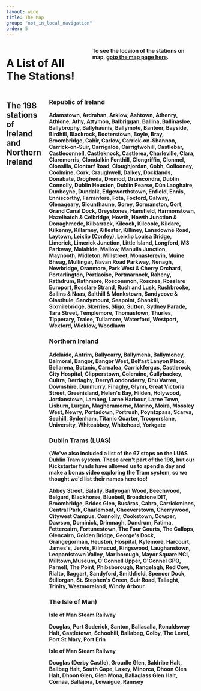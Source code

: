 ```yaml
---
layout: wide
title: The Map
group: "not_in_local_navigation"
order: 5
---
```

<div class="row padding-bottom-xlarge bgbox primary">
	<div class="columns medium-11 columns medium-push-1 padding-top-xlarge">
    <h1><strong>A List of All The Stations!</h1>
         <p>To see the locaion of the stations on map, <a href="http://www.allthestations.co.uk/map/">goto the map page here</a>.</p>
  </div>
</div>

<div class="row padding-bottom-xlarge padding-top-xlarge">
	<div class="columns medium-10 columns medium-push-1 ">
				<h2>The 198 stations of Ireland and Northern Ireland</h2>
				<div class="col-md-8 col-md-offset-2 col-xs-10 col-xs-offset-1">
					<h3>Republic of Ireland</h3>
				  <p class="small">Adamstown, Ardrahan, Arklow, Ashtown, Athenry, Athlone, Athy, Attymon, Balbriggan, Ballina, Ballinasloe, Ballybrophy, Ballyhaunis, Ballymote, Banteer, Bayside, Birdhill, Blackrock, Booterstown, Boyle, Bray, Broombridge, Cahir, Carlow, Carrick-on-Shannon, Carrick-on-Suir, Carrigaloe, Carrigtwohill, Castlebar, Castleconnell, Castleknock, Castlerea, Charleville, Clara, Claremorris, Clondalkin Fonthill, Clongriffin, Clonmel, Clonsilla, Clontarf Road, Cloughjordan, Cobh, Collooney, Coolmine, Cork, Craughwell, Dalkey, Docklands, Donabate, Drogheda, Dromod, Drumcondra, Dublin Connolly, Dublin Heuston, Dublin Pearse, Dún Laoghaire, Dunboyne, Dundalk, Edgeworthstown, Enfield, Ennis, Enniscorthy, Farranfore, Fota, Foxford, Galway, Glenageary, Glounthaune, Gorey, Gormanston, Gort, Grand Canal Dock, Greystones, Hansfield, Harmonstown, Hazelhatch & Celbridge, Howth, Howth Junction & Donaghmede, Kilbarrack, Kilcock, Kilcoole, Kildare, Kilkenny, Killarney, Killester, Killiney, Lansdowne Road, Laytown, Leixlip (Confey), Leixlip Louisa Bridge, Limerick, Limerick Junction, Little Island, Longford, M3 Parkway, Malahide, Mallow, Manulla Junction, Maynooth, Midleton, Millstreet, Monasterevin, Muine Bheag, Mullingar, Navan Road Parkway, Nenagh, Newbridge, Oranmore, Park West & Cherry Orchard, Portarlington, Portlaoise, Portmarnock, Raheny, Rathdrum, Rathmore, Roscommon, Roscrea, Rosslare Europort, Rosslare Strand, Rush and Lusk, Rushbrooke, Sallins & Naas, Salthill & Monkstown, Sandycove & Glasthule, Sandymount, Seapoint, Shankill, Sixmilebridge, Skerries, Sligo, Sutton, Sydney Parade, Tara Street, Templemore, Thomastown, Thurles, Tipperary, Tralee, Tullamore, Waterford, Westport, Wexford, Wicklow, Woodlawn
</p>
<h3>Northern Ireland</h3><p class="small">Adelaide, Antrim, Ballycarry, Ballymena, Ballymoney, Balmoral, Bangor, Bangor West, Belfast Lanyon Place, Bellarena, Botanic, Carnalea, Carrickfergus, Castlerock, City Hospital, Clipperstown, Coleraine, Cullybackey, Cultra, Derriaghy, Derry/Londonderry, Dhu Varren, Downshire, Dunmurry, Finaghy, Glynn, Great Victoria Street, Greenisland, Helen's Bay, Hilden, Holywood, Jordanstown, Lambeg, Larne Harbour, Larne Town, Lisburn, Lurgan, Magheramorne, Marino, Moira, Mossley West, Newry, Portadown, Portrush, Poyntzpass, Scarva, Seahill, Sydenham, Titanic Quarter, Trooperslane, University, Whiteabbey, Whitehead, Yorkgate</p>
					
<h3>Dublin Trams (LUAS)</h3>
<p class="small"><strong>(We've also included a list of the 67 stops on the LUAS Dublin Tram system. These aren't part of the 198, but our Kickstarter funds have allowed us to spend a day and make a bonus video exploring the Tram system, so we thought we'd list their names here too!</strong></p>

<p class="small">Abbey Street, Balally, Ballyogan Wood, Beechwood, Belgard, Blackhorse, Bluebell, Broadstone DIT, Broombridge, Brides Glen, Busáras, Cabra, Carrickmines, Central Park, Charlemont, Cheeverstown, Cherrywood, Citywest Campus, Connolly, Cookstown, Cowper, Dawson, Dominick, Drimnagh, Dundrum, Fatima, Fettercairn, Fortunestown, The Four Courts, The Gallops, Glencairn, Golden Bridge, George's Dock, Grangegorman, Heuston, Hospital, Kylemore, Harcourt, James's, Jervis, Kilmacud, Kingswood, Laughanstown, Leopardstown Valley, Marlborough, Mayor Square NCI, Milltown,Museum, O'Connell Upper, O'Connel GPO, Parnell, The Point, Phibsborough, Rangelagh, Red Cow, Rialto, Saggart, Sandyford, Smithfield, Spencer Dock, Stillorgan, St. Stephen's Green, Suir Road, Tallaght, Trinity, Westmoreland, Windy Arbour.</p>

<h3>The Isle of Man)</h3>
<p class="small"><strong>Isle of Man Steam Railway</strong></p>
<p class="small">Douglas, Port Soderick, Santon, Ballasalla, Ronaldsway Halt, Castletown, Schoohill, Ballabeg, Colby, The Level, Port St Mary, Port Erin</p>
<p class="small"><strong>Isle of Man Steam Railway</strong></p>
<p class="small">Douglas (Derby Castle), Groudle Glen, Baldribe Halt, Ballbeg Halt, South Cape, Laxey, Minorca, Dhoon Glen Halt, Dhoon Glen, Glen Mona, Ballaglass Glen Halt, Cornaa, Ballajora, Lewaigue, Ramsey</p>
		      </div>
		</div>
	</div>

